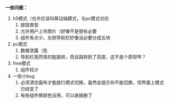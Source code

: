 **一些问题：**
1. h5模式（也许应该叫移动端模式，与pc模式对应
   1. 按钮类型
   2. 允许用户上传图片（好像不是很有必要
   3. 组件有点少，左侧导航栏好像没必要分成五块
2. pc模式
   1. 数据泄露（危
   2. 导航栏竟然真的能跳转，而且跳转到了百度，这不是个原型咩？
3. free模式
   1. 组件较少
4. 一些小bug
   1. 必须清空画布才能就行模式切换，虽然会提示你不能切换，但界面上模式已经变了
   2. 有些组件换颜色没用，可以直接删了

